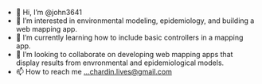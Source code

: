 - 👋 Hi, I’m @john3641
- 👀 I’m interested in environmental modeling, epidemiology, and building a web mapping app.
- 🌱 I’m currently learning how to include basic controllers in a mapping app.
- 💞️ I’m looking to collaborate on developing web mapping apps that display results from envronmental and epidemiological models.
- 📫 How to reach me ...chardin.lives@gmail.com

<!---
john3641/john3641 is a ✨ special ✨ repository because its `README.md` (this file) appears on your GitHub profile.
You can click the Preview link to take a look at your changes.
--->

